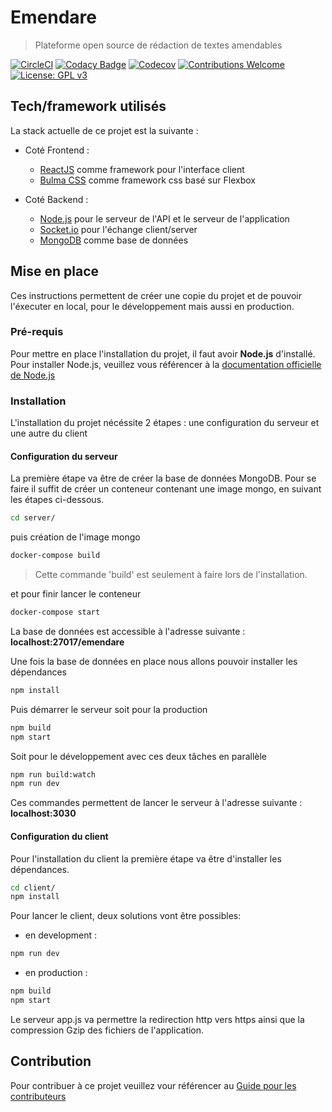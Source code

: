 # Emendare

> Plateforme open source de rédaction de textes amendables

[![CircleCI](https://circleci.com/gh/jimmyleray/Emendare.svg?style=svg)](https://circleci.com/gh/jimmyleray/Emendare) [![Codacy Badge](https://api.codacy.com/project/badge/Grade/0a1f29651edb493ba197fd794d4bc5d4)](https://www.codacy.com/app/jimmy.leray/Emendare?utm_source=github.com&utm_medium=referral&utm_content=JimmyLeray/Emendare&utm_campaign=Badge_Grade) [![Codecov](https://codecov.io/gh/JimmyLeray/Emendare/branch/master/graph/badge.svg)](https://codecov.io/gh/JimmyLeray/Emendare) [![Contributions Welcome](https://img.shields.io/badge/contributions-welcome-brightgreen.svg?style=flat)](https://gitlab.com/emendare/emendare/issues) [![License: GPL v3](https://img.shields.io/badge/License-GPL%20v3-blue.svg)](https://www.gnu.org/licenses/gpl-3.0)

## Tech/framework utilisés

La stack actuelle de ce projet est la suivante :

- Coté Frontend :

  - [ReactJS](https://reactjs.org/) comme framework pour l'interface client
  - [Bulma CSS](https://bulma.io/) comme framework css basé sur Flexbox

- Coté Backend :
  - [Node.js](https://nodejs.org/en/) pour le serveur de l'API et le serveur de l'application
  - [Socket.io](https://socket.io/) pour l'échange client/server
  - [MongoDB](https://www.mongodb.com/fr) comme base de données

## Mise en place

Ces instructions permettent de créer une copie du projet et de pouvoir l'éxecuter en local, pour le développement mais aussi en production.

### Pré-requis

Pour mettre en place l'installation du projet, il faut avoir **Node.js** d'installé.
Pour installer Node.js, veuillez vous référencer à la [documentation officielle de Node.js](https://nodejs.org/fr/)

### Installation

L'installation du projet nécéssite 2 étapes : une configuration du serveur et une autre du client

#### Configuration du serveur

La première étape va être de créer la base de données MongoDB. Pour se faire il suffit de créer un conteneur contenant une image mongo, en suivant les étapes ci-dessous.

```bash
cd server/
```

puis création de l'image mongo

```bash
docker-compose build
```

> Cette commande 'build' est seulement à faire lors de l'installation.

et pour finir lancer le conteneur

```bash
docker-compose start
```

La base de données est accessible à l'adresse suivante : **localhost:27017/emendare**

Une fois la base de données en place nous allons pouvoir installer les dépendances

```bash
npm install
```

Puis démarrer le serveur soit pour la production

```bash
npm build
npm start
```

Soit pour le développement avec ces deux tâches en parallèle

```bash
npm run build:watch
npm run dev
```

Ces commandes permettent de lancer le serveur à l'adresse suivante : **localhost:3030**

#### Configuration du client

Pour l'installation du client la première étape va être d'installer les dépendances.

```bash
cd client/
npm install
```

Pour lancer le client, deux solutions vont être possibles:

- en development :

```bash
npm run dev
```

- en production :

```bash
npm build
npm start
```

Le serveur app.js va permettre la redirection http vers https ainsi que la compression Gzip des fichiers de l'application.

## Contribution

Pour contribuer à ce projet veuillez vour référencer au [Guide pour les contributeurs](https://gitlab.com/emendare/emendare/blob/master/CONTRIBUTING.md)
